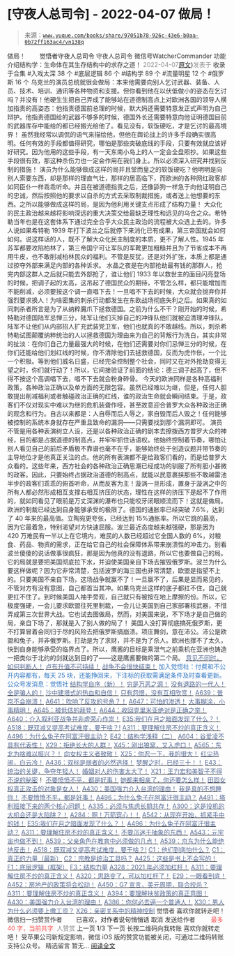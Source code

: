 # [守夜人总司令] - 2022-04-07 做局！

> 来源：[`www.yuque.com/books/share/97051b78-926c-43e6-b0aa-0b72ff163ac4/vn138q`](https://www.yuque.com/books/share/97051b78-926c-43e6-b0aa-0b72ff163ac4/vn138q)

<ne-p id="520f42f3293818f927861ebbd5b15da4_p_0" data-lake-id="520f42f3293818f927861ebbd5b15da4_p_0"><ne-text id="u496d0e71" style="color: rgb(51, 51, 51);">做局！</ne-text></ne-p> <ne-p id="cfc3a5cfd1673d0fcb1e1c35584197df" data-lake-id="cfc3a5cfd1673d0fcb1e1c35584197df"><ne-text id="ud9608715" ne-fontsize="12" style="color: rgb(255, 255, 255);">原创</ne-text><ne-text id="ufd6c03d0" ne-fontsize="14">觉悟者</ne-text><ne-text id="ub5daacea" ne-fontsize="14">守夜人总司令</ne-text></ne-p> <ne-p id="7c6491d0964ef17473b8d1738654dcac" data-lake-id="7c6491d0964ef17473b8d1738654dcac"><ne-text id="u93bc77ad" ne-fontsize="14" ne-bold="true" style="color: rgb(51, 51, 51);">守夜人总司令</ne-text></ne-p> <ne-p id="8c999b8f241229259f13764d8414c790" data-lake-id="8c999b8f241229259f13764d8414c790"><ne-text id="u07466d56" ne-fontsize="14" style="color: rgb(51, 51, 51);">微信号</ne-text><ne-text id="ub091ee8f" ne-fontsize="14" style="color: rgb(51, 51, 51);">WatcherCommander</ne-text></ne-p> <ne-p id="438d0de6849f917c46766758add68c0e" data-lake-id="438d0de6849f917c46766758add68c0e"><ne-text id="u1153fe65" ne-fontsize="14" style="color: rgb(51, 51, 51);">功能介绍</ne-text><ne-text id="u399f1ed4" ne-fontsize="14" style="color: rgb(51, 51, 51);">结构学：生命体在其生存结构中的求存之道！</ne-text></ne-p> <ne-p id="85a8d5c0831ac57d3385f1d7043fcd30" data-lake-id="85a8d5c0831ac57d3385f1d7043fcd30"><ne-text id="u884c9c74" style="color: rgb(140, 140, 140);">2022-04-07</ne-text>[<ne-text id="ufb604a5b" ne-fontsize="14">原文</ne-text>](https://mp.weixin.qq.com/s?__biz=MzAxNDk1NjI2Mw==&mid=2247488230&idx=1&sn=86e717386c0aa06a0a4bbf4f9ec117aa&chksm=9b8a316eacfdb878aae8ed4ea6817620cc3ac62d7815fdfd85606464c3f2d79fcf2ce72dec77#rd))<ne-text id="u2e0ba5f2" ne-fontsize="14" style="color: rgb(140, 140, 140);">发表于</ne-text></ne-p> <ne-p id="6c8698a9d34de3ccb043315dd1f5a7e5" data-lake-id="6c8698a9d34de3ccb043315dd1f5a7e5"><ne-text id="u2a89389e" style="color: rgb(51, 51, 51);">收录于合集</ne-text></ne-p> <ne-p id="8493bb1474b66bb69c0744e02d9a5109" data-lake-id="8493bb1474b66bb69c0744e02d9a5109"><ne-text id="u12848461" style="color: rgb(51, 51, 51);">#入戏太深 38 个</ne-text></ne-p> <ne-p id="86336a28ad603c5c21f69db55a54b716" data-lake-id="86336a28ad603c5c21f69db55a54b716"><ne-text id="u3572e07e" style="color: rgb(51, 51, 51);">#底层逻辑 86 个</ne-text></ne-p> <ne-p id="a25d561a33eef93d8cc991ebb026715f" data-lake-id="a25d561a33eef93d8cc991ebb026715f"><ne-text id="uc4746beb" style="color: rgb(51, 51, 51);">#结构学 89 个</ne-text></ne-p> <ne-p id="9776f339dcd4d1fe7f3be75ff4aece92" data-lake-id="9776f339dcd4d1fe7f3be75ff4aece92"><ne-text id="ucd3c4a80" style="color: rgb(51, 51, 51);">#流量明星 12 个</ne-text></ne-p> <ne-p id="a25e203714d33c7313a537a78d8b87fc" data-lake-id="a25e203714d33c7313a537a78d8b87fc"><ne-text id="uc2c27cb5" style="color: rgb(51, 51, 51);">#俄罗斯 16 个</ne-text></ne-p> <ne-p id="4107dc175488411a1bc527206049a835" data-lake-id="4107dc175488411a1bc527206049a835"><ne-text id="u696f0192" style="color: rgb(47, 48, 52);">乌克兰的演员总统就很会做局：本来他需要向别人乞讨武器、装备、人员、技术、培训、通讯等各种物资和支援。但你看到他在以伏低做小的姿态在乞讨吗？并没有！他硬生生把自己弄成了能够站在道德制高点上对欧洲各国的领导人横加指责的高姿态：他指责德国前总理的时候，默大妈还需要特意发正式声明为自己辩护。他指责德国给的武器不够多的时候，德国外长还需要特意向他证明德国目前的武器库存中能给的都已经搬光给他了。看见没有，软饭硬吃，才是乞讨的最高境界！</ne-text></ne-p> <ne-p id="98a21af63423b06da1b9b2e086e53d98" data-lake-id="98a21af63423b06da1b9b2e086e53d98"><ne-text id="ubabe6cbd" style="color: rgb(47, 48, 52);">虽然我经常以调侃的语气来描绘他，但他在舆论战上的许多手段确实很高明。任何有效的手段都值得研究，哪怕是那些突破底线的手段，只要有效就应该好好研究。因为他用的这些手段，有一天东南小岛上的人一定会全盘照抄。如果这些手段很有效，那这种杀伤力也一定会作用在我们身上。所以必须深入研究并找到反制的措施！</ne-text></ne-p> <ne-p id="372f829896fe987be22ed3f02e8fb593" data-lake-id="372f829896fe987be22ed3f02e8fb593"><ne-text id="u527107d2" style="color: rgb(51, 51, 51);">演员为什么能够做成这样的局并且堂而皇之的软饭硬吃？他明明是向别人索要东西，却是那样的理直气壮，那样的居高临下，而欧洲的各种网红政客却如同臣仆一样乖乖听命。并且在被道德指责之后，还像舔狗一样急于向他证明自己的忠诚，然后按照他的要求以自杀的方式去采取制裁措施，或者送上他想要的东西。之所以能够做成这样的局，是因为他利用关键支点形成了结构力量！</ne-text></ne-p> <ne-p id="f60a7657ede7f1db944b5d9bac4f957b" data-lake-id="f60a7657ede7f1db944b5d9bac4f957b"><ne-text id="ua0b50f14" style="color: rgb(47, 48, 52);">大众化的民主政治越来越将影响深远的重大决策交给最缺乏理性和远见的乌合之众。希特勒当年也是在这套体系下通过完全合乎大众民主政治的流程被大众选上去的。许多人说如果希特勒 1939 年打下波兰之后就停下来消化已有成果，第三帝国就会如何如何。说这样话的人，既不了解大众化民主制度的本质，更不了解人性。1945 年苏军都要攻陷柏林了，第三帝国宁可让军队的军靴更加粗糙并且为了节省成本不再用牛皮，也不敢削减柏林民众的福利。不管是反犹，还是对外扩张，本质上都是通过掠夺外部来满足内部的各种诉求。</ne-text></ne-p> <ne-p id="da4cd408b174952d6d31c103771b6a44" data-lake-id="da4cd408b174952d6d31c103771b6a44"><ne-text id="ud32aeafb" style="color: rgb(47, 48, 52);">水晶之夜是在内部抢劫最有钱的那群人，抢完内部这群人之后就只能去外部抢了，谁让他们 1933 年以救世主的面目闪亮登场的时候，把调子起的太高，这吊起了德国民众的期待，不管怎么样，都只能增加而不能削减，必须要按这个调一直唱下去！一旦唱不下去的时候，大众就会抛弃你并强烈要求换人！为啥密集的刺杀行动都发生在东欧战场彻底失利之后。如果真的如同刺杀者所言是为了从纳粹魔爪下拯救德国。之前为什么不干？刚开始的时候，希特勒对德国陆军忌惮三分，陆军让他们灭掉自己的冲锋队他们就被迫清理冲锋队。陆军不让他们从内部招人扩充武装党卫军，他们也就真的不敢越线。所以，刺杀希特勒试图颠覆纳粹统治的人以拯救德国为理由来为自己的背叛行为洗白，其实非常的扯淡：在你们自己力量最强大的时候，在他们还需要对你们忌惮三分的时候，在你们还能给他们划红线的时候，你不清除他们去拯救德国，反而为虎作伥，一个比一个积极。等到他们威名日盛，已经完全控制整个社会，同时又在对外抢劫变得无望之时，你们就行动了！所以，它间接验证了前面的结论：德三调子起高了，但不得不按这个高调唱下去，唱不下去就会粉身碎骨。</ne-text></ne-p> <ne-p id="295a5f4455aef3d6ce21881e6898c352" data-lake-id="295a5f4455aef3d6ce21881e6898c352"><ne-text id="u8461058b" style="color: rgb(47, 48, 52);">今天的欧洲同样是各种高福利政策，各种政治正确以及单方面的无限包容。虽然已经难以为继，但是，任何人胆敢提出削减福利或者触碰政治正确的红线，谁的政治生命就会瞬间结束。于是，政客们不仅对现实中难以为继的危机装聋作哑，甚至故意迎合普罗大众各种政治正确的观念和行为。自古以来都是：人自辱而后人辱之，家自毁而后人毁之！任何能够被控制的系统本身就存在严重且致命的漏洞——只需要找到那个漏洞即可。</ne-text></ne-p> <ne-p id="3dce5a470144fc3842272a000601f22e" data-lake-id="3dce5a470144fc3842272a000601f22e"><ne-text id="ub2705675" style="color: rgb(47, 48, 52);">演员不管是用各种表演树立人设，还是以各种政治正确的剧本去撩拨西方普罗大众的神经，目的都是占据道德的制高点，并牢牢抓住话语权。他始终控制着节奏，哪怕让别人看见自己的前后矛盾极不靠谱也毫不在乎，能够始终处于创造议题并带节奏的主导地位才是他真正关注的点。他的所有表演都不是给政客们看的，而是给普罗大众看的。这些年来，西方社会的各种政治正确思潮已经成功的驯服了所有胆小甚微的政客。因此，只要始终占据政治道德的制高点，就能以民意裹挟那些不敢越雷池半步的政客们乖乖的俯首听命，从而反客为主！漩涡一旦形成，置身于漩涡之中的所有人都必然形成相互支撑右相互挤压的状态，理性在这样的挤压下是起不了作用的，就如同看见了眼前是万丈深渊的瀑布也只能咬牙闭眼顺流而下！这就是做局。</ne-text></ne-p> <ne-p id="98fe9552d0fa38ceb8913b24b5685062" data-lake-id="98fe9552d0fa38ceb8913b24b5685062"><ne-text id="u731bd416" style="color: rgb(47, 48, 52);">欧洲的制裁已经达到自身能够承受的极限了。德国的通胀率已经突破 7.6%，达到了 40 年来的最高值。立陶宛更夸张，已经达到 15%通胀率。所以它跳的最高，因为它最着急，特别渴望对方快速屈服。波兰最近态度越来越强硬，那是因为 420 万难民有一半以上在它境内，难民的人数已经超过它全国人数的 6%，对粮食、药品、物资的需求，正在给它自己的社会保障体系带来崩溃性的冲击力。别看波兰傻傻的说话做事很疯狂，那是因为他真的没有退路，所以它也要做自己的局。它的局就是要把美国彻底拉下水，并迫使美国亲自下场去摧毁俄罗斯。波兰为什么要这样做呢？因为它非常清楚，包括波罗的海三国也非常清楚，欧盟是指望不上的。只要美国不亲自下场，这场战争就赢不了！一旦赢不了，后果是显而易见的，不管对方有没有意图，自己都首当其冲。如果乌克兰这样的底子都扛不住，自己就更扛不住了。到时候美国人袖手旁观，自己就只有被按在地上摩擦的份。所以，它极度强硬，一会儿要求欧盟往死里制裁，一会儿让美国到自己家部署核武器，不惜弄成第三次世界大战。它也试去图做局，然而，</ne-text><ne-text id="ue2841463" ne-bold="true" style="color: rgb(47, 48, 52);">对美国来说，不下场才是自己做的局，亲自下场了，那就是入了别人做的局了！</ne-text></ne-p> <ne-p id="beba66345f2ff988d60fe3c118f54fca" data-lake-id="beba66345f2ff988d60fe3c118f54fca"><ne-text id="uede7547a" style="color: rgb(47, 48, 52);">美国人没打算彻底搞死俄罗斯，更不打算冒着会同归于尽的风险去把俄罗斯搞崩溃。项庄舞剑，意在沛公。沛公是欧盟和兔子，并非俄罗斯。打劫是为了求财，并不是为了杀人。欧洲也撑不了太久，快到自身能够承受的临界点了。所以，鹰酱的目标是乘泄气之前乘机在亚洲也铸造一把类似于北约的剑就达到目的了——这是鹰酱要做的第二个局。</ne-text></ne-p> <ne-p id="c3a3a00c26c17055ee7a9a3d2622b37d" data-lake-id="c3a3a00c26c17055ee7a9a3d2622b37d">[<ne-text id="ud39eb68d" style="color: rgb(87, 107, 149);">意见不同时，如何判断人！</ne-text>](http://mp.weixin.qq.com/s?__biz=MzAxNDk1NjI2Mw==&mid=2247488223&idx=1&sn=4860be32308a7b853142c8d799d2b678&chksm=9b8a3157acfdb841242ae974e7ea0dc1582191bb60e7ad12f98c37506e7ddcd62410d67707fc&scene=21#wechat_redirect)</ne-p> <ne-p id="6a1f3ccf552c6dae115bad5aa03b18d5" data-lake-id="6a1f3ccf552c6dae115bad5aa03b18d5">[<ne-text id="u28759543" style="color: rgb(87, 107, 149);">卢布升值不可持续！</ne-text>](https://mp.weixin.qq.com/s?__biz=MzAxNDk1NjI2Mw==&mid=2247488186&idx=1&sn=bbaac79bae71799e8140c217bbb9a108&scene=21#wechat_redirect)</ne-p> <ne-p id="b6826edf556d2e70090d9fb1a4fcb50b" data-lake-id="b6826edf556d2e70090d9fb1a4fcb50b">[<ne-text id="u47818e2e" style="color: rgb(87, 107, 149);">战争不会很快结束！</ne-text>](https://mp.weixin.qq.com/s?__biz=MzAxNDk1NjI2Mw==&mid=2247488182&idx=1&sn=3d07cd83b71988dd378865d6e40adbec&scene=21#wechat_redirect)</ne-p> <ne-p id="37e8448112f2b5e91cb5566f7ba7ab3e" data-lake-id="37e8448112f2b5e91cb5566f7ba7ab3e"><ne-text id="u708ec4ac" ne-fontsize="13" style="color: rgb(47, 118, 195);">加入觉悟社：付费和不公开内容都有，每天 25 块，还能挣回来，下注标的获取需满足条件及时查看更新。公众号发消息：觉悟社</ne-text></ne-p> <ne-p id="6a9bcebc76a188eb0f31eef3ca1d1dee" data-lake-id="6a9bcebc76a188eb0f31eef3ca1d1dee">[<ne-text id="ue9364c35" ne-bold="true" style="color: rgb(87, 107, 149);">结构学自序（新）！</ne-text>](http://mp.weixin.qq.com/s?__biz=MzIzMDYwOTM0Mg==&mid=2247485283&idx=1&sn=aa2b8554b8e5040f8f959636feaa06a3&chksm=e8b19fb2dfc616a430aa381b8da0815311244e694a69809cd92d0602ac34cfe5f1f419b3745e&scene=21#wechat_redirect)</ne-p> <ne-p id="531b69f6e0f9b8fba0566621f24bc171" data-lake-id="531b69f6e0f9b8fba0566621f24bc171">[<ne-text id="u38073fab" style="color: rgb(87, 107, 149);">穷是万恶之源！</ne-text>](http://mp.weixin.qq.com/s?__biz=MzAxNDk1NjI2Mw==&mid=2247483823&idx=1&sn=e54ebe9891b302dc0bf1815c76ccf8b7&chksm=9b8a2227acfdab31a05e273addd9159d4b8263d58d3c58bf214841c8189157519719c3427306&scene=21#wechat_redirect)</ne-p> <ne-p id="aa0cee7dba133ef72b98ace35b1c15ae" data-lake-id="aa0cee7dba133ef72b98ace35b1c15ae">[<ne-text id="ua6623e12" style="color: rgb(87, 107, 149);">没有退路的一代人！</ne-text>](http://mp.weixin.qq.com/s?__biz=MzAxNDk1NjI2Mw==&mid=2247486533&idx=1&sn=a0d5cce0656aad467148e0642eb85a00&chksm=9b8a2fcdacfda6db79857186e953a089baf1fb678b2b071cf101c5a26e7fb9768474c94243ca&scene=21#wechat_redirect)</ne-p> <ne-p id="4e51a52e2fa14f2fb1ecf07eff00f618" data-lake-id="4e51a52e2fa14f2fb1ecf07eff00f618">[<ne-text id="uadd4c26e" style="color: rgb(87, 107, 149);">全是骗人的！</ne-text>](http://mp.weixin.qq.com/s?__biz=MzAxNDk1NjI2Mw==&mid=2247488130&idx=1&sn=5fe267832478f7d2cb6b09a120555e5b&chksm=9b8a310aacfdb81c8fc93b00e05cfdaa2da89f21513f198ae2233f007a4f9e7747c86595239c&scene=21#wechat_redirect)</ne-p> <ne-p id="ee469191cd960d3e7f45b8f5b9481151" data-lake-id="ee469191cd960d3e7f45b8f5b9481151">[<ne-text id="u2687be1b" style="color: rgb(87, 107, 149);">沙中建塔式的热血和自信！</ne-text>](http://mp.weixin.qq.com/s?__biz=MzAxNDk1NjI2Mw==&mid=2247488218&idx=1&sn=fc3ca3d4269591632ebd6ed0630e17f0&chksm=9b8a3152acfdb844910f323acb7f31f56ece88f5be05713ae2de7d2f0cfab7c987c9d8e49221&scene=21#wechat_redirect)</ne-p> <ne-p id="9fd2bd48122b7511eda091582b08947b" data-lake-id="9fd2bd48122b7511eda091582b08947b">[<ne-text id="uec59e387" style="color: rgb(87, 107, 149);">只有怨恨，没有互相欣赏！</ne-text>](http://mp.weixin.qq.com/s?__biz=MzAxNDk1NjI2Mw==&mid=2247488211&idx=1&sn=73ad89d15a2aaee80830cc5c69de6c58&chksm=9b8a315bacfdb84d0bfeb48b3a272efbc5bd4a109ba8c183dbbc75aa85e0a62dec457694d9eb&scene=21#wechat_redirect)</ne-p> <ne-p id="ec9288084da7bd2ced33c876a188f8f1" data-lake-id="ec9288084da7bd2ced33c876a188f8f1">[<ne-text id="ud8a718e2" ne-bold="true" style="color: rgb(87, 107, 149);">A639：普京不会崩溃！</ne-text>](http://mp.weixin.qq.com/s?__biz=MzAxNDk1NjI2Mw==&mid=2247488084&idx=1&sn=7c8d1370795dc6496c224b27c0137762&chksm=9b8a31dcacfdb8ca47772d583074c0ce9e16f2a9a2d3a27359cb26cb851d21da814506f6a3df&scene=21#wechat_redirect)</ne-p> <ne-p id="faf64a3d03fbe64174a8946d5314af00" data-lake-id="faf64a3d03fbe64174a8946d5314af00">[<ne-text id="uebfd59b1" ne-bold="true" style="color: rgb(87, 107, 149);">A641：吹响了反攻的号角？！</ne-text>](http://mp.weixin.qq.com/s?__biz=MzAxNDk1NjI2Mw==&mid=2247488089&idx=1&sn=c532b7b5b38bb03828c600669804f8cc&chksm=9b8a31d1acfdb8c77d656a7aaf9d77c03603864118e10553cfdfde1061229392a21ea728b8b0&scene=21#wechat_redirect)</ne-p> <ne-p id="a92168d42f1960c29ac9bd4519347976" data-lake-id="a92168d42f1960c29ac9bd4519347976">[<ne-text id="u80b2144c" style="color: rgb(87, 107, 149);">A647：可怕的渗透！</ne-text>](http://mp.weixin.qq.com/s?__biz=MzAxNDk1NjI2Mw==&mid=2247488112&idx=1&sn=d2cdb1bbea5f7a7248e4ba132c2ad922&chksm=9b8a31f8acfdb8ee225327ff157e56571bbf63b8958ad6c47d7da000b5da90fa01379222c8e1&scene=21#wechat_redirect)</ne-p> <ne-p id="60026b80063e888e5e471684319cf17a" data-lake-id="60026b80063e888e5e471684319cf17a">[<ne-text id="u5f9fbe27" style="color: rgb(87, 107, 149);">大事糊涂，小事精明！</ne-text>](http://mp.weixin.qq.com/s?__biz=MzAxNDk1NjI2Mw==&mid=2247488207&idx=1&sn=4ca33dbad9387896f274f2e8dd97a5bf&chksm=9b8a3147acfdb851a9ed20bbab0888d5870556033de8eb293a08ad7601ce1c726654ffcd79ee&scene=21#wechat_redirect)</ne-p> <ne-p id="d9d682e9f9a1c2c374ac03905073d68b" data-lake-id="d9d682e9f9a1c2c374ac03905073d68b">[<ne-text id="uf2ee3540" style="color: rgb(87, 107, 149);">A645：被低估的拜登！</ne-text>](http://mp.weixin.qq.com/s?__biz=MzAxNDk1NjI2Mw==&mid=2247488107&idx=1&sn=b66c562121252ce27a8b90ec8145ec9f&chksm=9b8a31e3acfdb8f5dbf6392187e49b36d1409fad574f63546bebcb46381b5062c512a5a73edc&scene=21#wechat_redirect)</ne-p> <ne-p id="74efc05dd9b898a12d0a7655d1e7ccbb" data-lake-id="74efc05dd9b898a12d0a7655d1e7ccbb">[<ne-text id="u4497af0c" ne-bold="true" style="color: rgb(87, 107, 149);">A644：收回克里米亚绝对是正确之举！</ne-text>](http://mp.weixin.qq.com/s?__biz=MzIzMDYwOTM0Mg==&mid=2247487112&idx=1&sn=c116d6a79085ad9fe413f42170eca23a&chksm=e8b19659dfc61f4fdb34ac71a7efb0994e7e3c07f7e8b75f34c646b05293f27d2e21423efc1a&scene=21#wechat_redirect)</ne-p> <ne-p id="f064f5c118e70b20c0045d04d2369f2f" data-lake-id="f064f5c118e70b20c0045d04d2369f2f">[<ne-text id="ua39cb373" ne-bold="true" style="color: rgb(87, 107, 149);">A640：介入叙利亚战争并非虚荣心作祟！</ne-text>](http://mp.weixin.qq.com/s?__biz=MzAxNDk1NjI2Mw==&mid=2247488081&idx=1&sn=adfaf12849fa59e47f412105d2170c75&chksm=9b8a31d9acfdb8cfb8b78731ecb12a5d70c3b6997675397a2f95ba7bf63638aca4ee74acf789&scene=21#wechat_redirect)</ne-p> <ne-p id="5c6eeb2d5adc5323968990373ab404da" data-lake-id="5c6eeb2d5adc5323968990373ab404da">[<ne-text id="ud5b2f288" ne-bold="true" style="color: rgb(87, 107, 149);">E35:我们在月之暗面发现了什么？！</ne-text>](http://mp.weixin.qq.com/s?__biz=MzIzMDYwOTM0Mg==&mid=2247486632&idx=1&sn=170aeff87eb36dce354c8b2437f4b27f&chksm=e8b19479dfc61d6f08e6492954a528f20387fe2fa925747cf2b504d2bc69084f24495e972e41&scene=21#wechat_redirect)</ne-p> <ne-p id="2d29d6742cce8366574fd0dd6a673686" data-lake-id="2d29d6742cce8366574fd0dd6a673686">[<ne-text id="u3f27d90c" ne-bold="true" style="color: rgb(87, 107, 149);">A518：既双减又提高考试难度，要干啥？!</ne-text>](http://mp.weixin.qq.com/s?__biz=MzIzMDYwOTM0Mg==&mid=2247486528&idx=1&sn=837ef39e3c0b47ac84d5096690555ae7&chksm=e8b19491dfc61d87292daf575c1e7c95b3f0543f313b65c7ad4ab369603833704304ec7451d7&scene=21#wechat_redirect)</ne-p> <ne-p id="6ed0a3df36d394b8ac2a86ac3f2b2f77" data-lake-id="6ed0a3df36d394b8ac2a86ac3f2b2f77">[<ne-text id="uf70fe628" style="color: rgb(87, 107, 149);">A311：要理解住房不炒的真正含义！</ne-text>](http://mp.weixin.qq.com/s?__biz=MzIzMDYwOTM0Mg==&mid=2247484959&idx=1&sn=090583ec50bfd9febec1de463c2672f6&chksm=e8b19ecedfc617d8629080f6745c8de013cfe875de26eef6767b2d5c10782650223ed15f807b&scene=21#wechat_redirect)</ne-p> <ne-p id="3ca669aaf0bdfa2ca01a6d92709fbdc1" data-lake-id="3ca669aaf0bdfa2ca01a6d92709fbdc1">[<ne-text id="u81c90543" style="color: rgb(87, 107, 149);">A496：为什么兔子在阿富汗很主动？</ne-text>](http://mp.weixin.qq.com/s?__biz=MzIzMDYwOTM0Mg==&mid=2247486278&idx=1&sn=40d09857088bebd3c70bec1c7a500f06&chksm=e8b19397dfc61a810125242c8e395330f934390eb50bd54053ecd3f31ddc91de4e429c0f693a&scene=21#wechat_redirect)</ne-p> <ne-p id="258675e1d00cfbb5bbb8c204e23b3a38" data-lake-id="258675e1d00cfbb5bbb8c204e23b3a38">[<ne-text id="ucccd17a0" style="color: rgb(87, 107, 149);">E42：结构学浅释（二）</ne-text>](http://mp.weixin.qq.com/s?__biz=MzAxNDk1NjI2Mw==&mid=2247487869&idx=1&sn=b6f942cf2c9969953971beb5a43a8183&chksm=9b8a32f5acfdbbe33ddd8df1f2b8f73b05522b604676c4ab01f411657e37e8c7226602ce3ad9&scene=21#wechat_redirect)</ne-p> <ne-p id="06d0ca8d4a006c17e6b6a19d6077867e" data-lake-id="06d0ca8d4a006c17e6b6a19d6077867e">[<ne-text id="u9b44e8f6" style="color: rgb(87, 107, 149);">A604：谷爱凌不具有代表性！</ne-text>](http://mp.weixin.qq.com/s?__biz=MzAxNDk1NjI2Mw==&mid=2247487885&idx=1&sn=fa1590be4f0f8be38dd4d8eb877b638d&chksm=9b8a3205acfdbb13039310f86f6e6fce5520a7827afc4e63b4eb6ca7f89ace1950488fa2f17e&scene=21#wechat_redirect)</ne-p> <ne-p id="71bdc06a0ee0c3d7649b91797300ad70" data-lake-id="71bdc06a0ee0c3d7649b91797300ad70">[<ne-text id="u223b9e09" style="color: rgb(87, 107, 149);">X29：拒绝长大的人群！</ne-text>](http://mp.weixin.qq.com/s?__biz=MzAxNDk1NjI2Mw==&mid=2247487734&idx=1&sn=406322eea52d5ed24ebaf979fdf714c1&chksm=9b8a337eacfdba688c7e6a511a417ec4d9a03b13d1bdb5c91e6ef37e9a7b747460354e0b0e8e&scene=21#wechat_redirect)</ne-p> <ne-p id="23fd3d9da1e44e64900d4cdb1f9fac09" data-lake-id="23fd3d9da1e44e64900d4cdb1f9fac09">[<ne-text id="u4591ce7f" style="color: rgb(87, 107, 149);">X45：刚出狼窝，又入虎口！</ne-text>](http://mp.weixin.qq.com/s?__biz=MzIzMDYwOTM0Mg==&mid=2247486954&idx=1&sn=64057c0c18082933600be972c2031139&chksm=e8b1953bdfc61c2df1b3c17fe8416e975e6f3a2bece068540adc6de643aa8e670b0393ba5c1d&scene=21#wechat_redirect)</ne-p> <ne-p id="2edc7f90d069f379472093df392da823" data-lake-id="2edc7f90d069f379472093df392da823">[<ne-text id="u9aa4e19c" style="color: rgb(87, 107, 149);">A565：东北为啥难以振兴？！</ne-text>](http://mp.weixin.qq.com/s?__biz=MzAxNDk1NjI2Mw==&mid=2247487834&idx=1&sn=15ef2b4f3f81c4a67f5bc0256f5cb776&chksm=9b8a32d2acfdbbc4cd9c76535f994c4bb53ad6b3e74f367231b7e7465a88541ec7bb77237c42&scene=21#wechat_redirect)</ne-p> <ne-p id="1cb5e34935ffcd31cbc3b76f7d39ec43" data-lake-id="1cb5e34935ffcd31cbc3b76f7d39ec43">[<ne-text id="u88058f22" style="color: rgb(87, 107, 149);">向女权主义者致敬！</ne-text>](http://mp.weixin.qq.com/s?__biz=MzIzMDYwOTM0Mg==&mid=2247485914&idx=1&sn=cb260e0cec6b1e24661013278d412581&chksm=e8b1910bdfc6181d9f5f293493e2505dcec25647d0521d5ec62f92be5e32c04d0927583b6eb1&scene=21#wechat_redirect)</ne-p> <ne-p id="841a3a0cebe86429dcd6f63d427d1246" data-lake-id="841a3a0cebe86429dcd6f63d427d1246">[<ne-text id="u0c7f51de" ne-bold="true" style="color: rgb(87, 107, 149);">X25：你忍一下，我的很大！</ne-text>](http://mp.weixin.qq.com/s?__biz=MzAxNDk1NjI2Mw==&mid=2247487691&idx=1&sn=25bf18fb0375ec81c4b02f06b4829131&chksm=9b8a3343acfdba55113abce1ada59a203e08f7fee28d62767bfede2ce6e1bf3ace451af06adf&scene=21#wechat_redirect)</ne-p> <ne-p id="b02c23beb6c03a5d7c4edbde8611c931" data-lake-id="b02c23beb6c03a5d7c4edbde8611c931">[<ne-text id="ube7b6125" ne-bold="true" style="color: rgb(87, 107, 149);">红尘热闹，白云冷！</ne-text>](http://mp.weixin.qq.com/s?__biz=MzAxNDk1NjI2Mw==&mid=2247486913&idx=1&sn=6b387c24eb6d5e30ed150e13eded77a1&chksm=9b8a2e49acfda75fdfcfe0a7770792cdd85568a9ecb1bd9b67508b29df853aaba08bf27356d5&scene=21#wechat_redirect)</ne-p> <ne-p id="d0c530cf43b75d566f0bd3ed66620e06" data-lake-id="d0c530cf43b75d566f0bd3ed66620e06">[<ne-text id="u6544cf5a" ne-bold="true" style="color: rgb(87, 107, 149);">A436：双标是弱者的必然选择！</ne-text>](http://mp.weixin.qq.com/s?__biz=MzIzMDYwOTM0Mg==&mid=2247485909&idx=1&sn=c64a96a6f11c7ff756ce005441035200&chksm=e8b19104dfc61812546950789d22fe83ba04b34c72337fb6dc6041ec4dfa6c2c9ec3005f80c5&scene=21#wechat_redirect)</ne-p> <ne-p id="feb0df834f6b54f77ffed72b09060b4a" data-lake-id="feb0df834f6b54f77ffed72b09060b4a">[<ne-text id="u67fa4673" ne-bold="true" style="color: rgb(87, 107, 149);">梦醒之时，已经三十！</ne-text>](http://mp.weixin.qq.com/s?__biz=MzIzMDYwOTM0Mg==&mid=2247484378&idx=1&sn=e3a058584a13d7a5267315113964280d&chksm=e8b19b0bdfc6121df4af4b77d2d826fd0f4132ccfdee48132ce8cf86eb1ba45b898be83d1dc7&scene=21#wechat_redirect)[<ne-text id="ue2838081" style="color: rgb(87, 107, 149);">！</ne-text>](http://mp.weixin.qq.com/s?__biz=MzAxNDk1NjI2Mw==&mid=2247486952&idx=1&sn=698aec6916d2eca5e758c25c4c634346&chksm=9b8a2e60acfda776b80a4f2f0d5c2fe4921fc821cdf029fa9d2fdc52fd708fc5a0b980d5d3d0&scene=21#wechat_redirect)</ne-p> <ne-p id="264712b4855e1a7f1c2ed68f06dde528" data-lake-id="264712b4855e1a7f1c2ed68f06dde528">[<ne-text id="u3c5f7212" style="color: rgb(87, 107, 149);">E43：统治的关键，争夺年轻人！</ne-text>](http://mp.weixin.qq.com/s?__biz=MzAxNDk1NjI2Mw==&mid=2247487815&idx=1&sn=84f963d6fb37f4f4ae70bb92b60488ae&chksm=9b8a32cfacfdbbd9aeb7089e2d38899684a97159afe1b1f220e3ca472cc321442bf52e5606dd&scene=21#wechat_redirect)</ne-p> <ne-p id="a32c5e82f61d6e98f1cb6817a02175a3" data-lake-id="a32c5e82f61d6e98f1cb6817a02175a3">[<ne-text id="u88b5569f" style="color: rgb(87, 107, 149);">婚姻对人的伤害太大了！</ne-text>](http://mp.weixin.qq.com/s?__biz=MzAxNDk1NjI2Mw==&mid=2247487796&idx=1&sn=d28ec342a60e8f8e74c96b548770eb7d&chksm=9b8a32bcacfdbbaaa3c33780116e1353dadb8f5bcdc93ce019a77554980c845e8319c4f432b4&scene=21#wechat_redirect)</ne-p> <ne-p id="e2c5e6602531bdfd079d9506c523ead0" data-lake-id="e2c5e6602531bdfd079d9506c523ead0">[<ne-text id="u509e4f35" style="color: rgb(87, 107, 149);">X21：王力宏和美智子不得不说的秘密</ne-text>](http://mp.weixin.qq.com/s?__biz=MzAxNDk1NjI2Mw==&mid=2247487666&idx=1&sn=433b7a0997c277c09f3605796de5551e&chksm=9b8a333aacfdba2c584b5a5d0dacbd731be4e8789e0f949f8b2ea15507f108b465eb9e3ceafb&scene=21#wechat_redirect)<ne-text id="u85ca1dfb" style="color: rgb(51, 51, 51);">！</ne-text></ne-p> <ne-p id="52653f9532e0f67892fa3adf57ab49da" data-lake-id="52653f9532e0f67892fa3adf57ab49da">[<ne-text id="u2d3a9ccd" ne-bold="true" style="color: rgb(87, 107, 149);">不要愤愤不平，都是好事！</ne-text>](http://mp.weixin.qq.com/s?__biz=MzAxNDk1NjI2Mw==&mid=2247487130&idx=1&sn=b21138d85455f5692aaf039038c78342&chksm=9b8a2d12acfda404a2b67fe4d446ee0f2805ad64a8b8004902934600fd731191e140df6ac19a&scene=21#wechat_redirect)</ne-p> <ne-p id="aa609ad09e7636b8adffcc772aeb6cea" data-lake-id="aa609ad09e7636b8adffcc772aeb6cea">[<ne-text id="u69ceedd3" ne-bold="true" style="color: rgb(87, 107, 149);">她都来相亲了，你还要怎么样！</ne-text>](http://mp.weixin.qq.com/s?__biz=MzAxNDk1NjI2Mw==&mid=2247486952&idx=1&sn=698aec6916d2eca5e758c25c4c634346&chksm=9b8a2e60acfda776b80a4f2f0d5c2fe4921fc821cdf029fa9d2fdc52fd708fc5a0b980d5d3d0&scene=21#wechat_redirect)</ne-p> <ne-p id="481af5aa4f48f3fdc032ee7eced30d72" data-lake-id="481af5aa4f48f3fdc032ee7eced30d72">[<ne-text id="u8abe1e2d" ne-bold="true" style="color: rgb(87, 107, 149);">田园女权真正攻击的对象是女人！</ne-text>](http://mp.weixin.qq.com/s?__biz=MzIzMDYwOTM0Mg==&mid=2247486412&idx=1&sn=5dd3e8b2a759838d739e6d61ebab2eab&chksm=e8b1931ddfc61a0bf6f81cd2a9a9232ea8ce86528a8eea66c6635180e8678b819ebb38b4cb86&scene=21#wechat_redirect)</ne-p> <ne-p id="1ee3e3496def24d56955f33c2c292e78" data-lake-id="1ee3e3496def24d56955f33c2c292e78">[<ne-text id="u2b070a3c" ne-bold="true" style="color: rgb(87, 107, 149);">A430：美国强力介入台湾的理由！</ne-text>](http://mp.weixin.qq.com/s?__biz=MzIzMDYwOTM0Mg==&mid=2247486587&idx=1&sn=e14d4403bb13c441596f09add1b5f27c&chksm=e8b194aadfc61dbcab0c1d70249910161f8c77b0163ac8278dfe5c2f817d2bb2a3ac3e7ddf89&scene=21#wechat_redirect)</ne-p> <ne-p id="cc2c233210293dd3bbbc61a1efd68415" data-lake-id="cc2c233210293dd3bbbc61a1efd68415">[<ne-text id="u0eaedc58" style="color: rgb(87, 107, 149);">我是真的不想睡你！</ne-text>](http://mp.weixin.qq.com/s?__biz=MzAxNDk1NjI2Mw==&mid=2247487023&idx=1&sn=66d63e9f199deee86afff0f76a959c91&chksm=9b8a2da7acfda4b17ebf27c87c446049d0b8c557303b850a69ac971d8cdfcc91e41c0e6d3fcb&scene=21#wechat_redirect)</ne-p> <ne-p id="a73b7a29534cf0cac01ee51b5c5e8195" data-lake-id="a73b7a29534cf0cac01ee51b5c5e8195">[<ne-text id="ub5dc3133" style="color: rgb(87, 107, 149);">不要愤愤不平，都是好事！</ne-text>](http://mp.weixin.qq.com/s?__biz=MzAxNDk1NjI2Mw==&mid=2247487130&idx=1&sn=b21138d85455f5692aaf039038c78342&chksm=9b8a2d12acfda404a2b67fe4d446ee0f2805ad64a8b8004902934600fd731191e140df6ac19a&scene=21#wechat_redirect)</ne-p> <ne-p id="af17dab54ec2dc2b9607d69a4f539bf1" data-lake-id="af17dab54ec2dc2b9607d69a4f539bf1">[<ne-text id="u9613c896" ne-bold="true" style="color: rgb(87, 107, 149);">A496：为什么兔子在阿富汗很主动？</ne-text>](http://mp.weixin.qq.com/s?__biz=MzIzMDYwOTM0Mg==&mid=2247486278&idx=1&sn=40d09857088bebd3c70bec1c7a500f06&chksm=e8b19397dfc61a810125242c8e395330f934390eb50bd54053ecd3f31ddc91de4e429c0f693a&scene=21#wechat_redirect)</ne-p> <ne-p id="6b53a0e0c396d6c829812374b6d84781" data-lake-id="6b53a0e0c396d6c829812374b6d84781">[<ne-text id="ua5d8cb72" ne-bold="true" style="color: rgb(87, 107, 149);">A491：塔利班接下来的两个核心问题！</ne-text>](http://mp.weixin.qq.com/s?__biz=MzAxNDk1NjI2Mw==&mid=2247487097&idx=1&sn=fd7abf4ba489928b7b810d20cbec7dc9&chksm=9b8a2df1acfda4e7ce05f7c03df131e9d266d960945c436b89b871744b21cc352bf3cb668486&scene=21#wechat_redirect)</ne-p> <ne-p id="4546348688db5848986977c86e57430f" data-lake-id="4546348688db5848986977c86e57430f">[<ne-text id="u44aa32f2" ne-bold="true" style="color: rgb(87, 107, 149);">A335：必须与焦虑长期共存！</ne-text>](http://mp.weixin.qq.com/s?__biz=MzIzMDYwOTM0Mg==&mid=2247485165&idx=1&sn=f3f0957c63fa549b288f00c8b117162e&chksm=e8b19e3cdfc6172a188000afd2b522144a04ba774169824cad2067d93b5365537ff0644f6b9f&scene=21#wechat_redirect)</ne-p> <ne-p id="41000f047d60dc716b32a0edb70a7c2f" data-lake-id="41000f047d60dc716b32a0edb70a7c2f">[<ne-text id="u12cdea80" ne-bold="true" style="color: rgb(87, 107, 149);">A300：这是投机的大机会还是大陷阱？！</ne-text>](http://mp.weixin.qq.com/s?__biz=MzIzMDYwOTM0Mg==&mid=2247484882&idx=1&sn=b103029f41e3aede94e1a45d035cd9ac&chksm=e8b19d03dfc614153863f37ca3f9204b451e2c02ad5ca8680c120e2458e628e5329c76b2d42c&scene=21#wechat_redirect)</ne-p> <ne-p id="3415809cd2ab6a7a303fd3e2427c1ade" data-lake-id="3415809cd2ab6a7a303fd3e2427c1ade">[<ne-text id="u7613454b" ne-bold="true" style="color: rgb(87, 107, 149);">A284：啊！万箭穿心！！</ne-text>](http://mp.weixin.qq.com/s?__biz=MzIzMDYwOTM0Mg==&mid=2247484966&idx=1&sn=a814f2c1b14425d45f9921f7c08bcec5&chksm=e8b19ef7dfc617e131146f6675328e5088faaae0daa64da92af48b28c8cf19aedceb7a43e40b&scene=21#wechat_redirect)</ne-p> <ne-p id="036a8237d021423f39a0074e2c740da4" data-lake-id="036a8237d021423f39a0074e2c740da4">[<ne-text id="u961a12a5" ne-bold="true" style="color: rgb(87, 107, 149);">A542：从现在开始，抓紧手中的钱！</ne-text>](http://mp.weixin.qq.com/s?__biz=MzIzMDYwOTM0Mg==&mid=2247486640&idx=1&sn=a96afa7d2b698e33240735ea8d7671f7&chksm=e8b19461dfc61d77a4afce11ecc7558b8d7ff5d495a78bcb609e3eed5c70bcbed5f3d6a66023&scene=21#wechat_redirect)</ne-p> <ne-p id="2b505718927c793c25d7ca3a64544408" data-lake-id="2b505718927c793c25d7ca3a64544408">[<ne-text id="u15a59e64" ne-bold="true" style="color: rgb(87, 107, 149);">E35:我们在月之暗面发现了什么？！</ne-text>](http://mp.weixin.qq.com/s?__biz=MzIzMDYwOTM0Mg==&mid=2247486632&idx=1&sn=170aeff87eb36dce354c8b2437f4b27f&chksm=e8b19479dfc61d6f08e6492954a528f20387fe2fa925747cf2b504d2bc69084f24495e972e41&scene=21#wechat_redirect)</ne-p> <ne-p id="3cf46a4d2795975de894555523d1480b" data-lake-id="3cf46a4d2795975de894555523d1480b">[<ne-text id="u33cd84f1" ne-bold="true" style="color: rgb(87, 107, 149);">A496：为什么兔子在阿富汗很主动？</ne-text>](http://mp.weixin.qq.com/s?__biz=MzIzMDYwOTM0Mg==&mid=2247486278&idx=1&sn=40d09857088bebd3c70bec1c7a500f06&chksm=e8b19397dfc61a810125242c8e395330f934390eb50bd54053ecd3f31ddc91de4e429c0f693a&scene=21#wechat_redirect)</ne-p> <ne-p id="51118114e972743de39295cfe4b0784a" data-lake-id="51118114e972743de39295cfe4b0784a">[<ne-text id="u4e8f0753" ne-bold="true" style="color: rgb(87, 107, 149);">A311：要理解住房不炒的真正含义！</ne-text>](http://mp.weixin.qq.com/s?__biz=MzIzMDYwOTM0Mg==&mid=2247484959&idx=1&sn=090583ec50bfd9febec1de463c2672f6&chksm=e8b19ecedfc617d8629080f6745c8de013cfe875de26eef6767b2d5c10782650223ed15f807b&scene=21#wechat_redirect)</ne-p> <ne-p id="fa7968e5c7d7113d176f78de0e02e715" data-lake-id="fa7968e5c7d7113d176f78de0e02e715">[<ne-text id="u28f432f6" style="color: rgb(87, 107, 149);">不要沉迷于抽象的东西！</ne-text>](http://mp.weixin.qq.com/s?__biz=MzAxNDk1NjI2Mw==&mid=2247487527&idx=1&sn=e24c2dd98e5f9883c8dce2a1e7bb80df&chksm=9b8a33afacfdbab921e90b3eafc3618176a35da53c53bb51f2ef2f9a98e87d05949a4b0ad69b&scene=21#wechat_redirect)</ne-p> <ne-p id="b45d27e0836a0a2b14c37d5601b9befd" data-lake-id="b45d27e0836a0a2b14c37d5601b9befd">[<ne-text id="u17c244c2" ne-bold="true" style="color: rgb(87, 107, 149);">A543：元宇宙也做不到！</ne-text>](http://mp.weixin.qq.com/s?__biz=MzAxNDk1NjI2Mw==&mid=2247487476&idx=1&sn=2e2f159d365f00117f8fd47d3ca062f9&chksm=9b8a2c7cacfda56a80b9243d42bc5faabe4622c27fb4f3edad16ca5de7242a9c1345056ee461&scene=21#wechat_redirect)</ne-p> <ne-p id="a7d4c94d4133b924798fc5799f42e5c1" data-lake-id="a7d4c94d4133b924798fc5799f42e5c1">[<ne-text id="u299b2a29" ne-bold="true" style="color: rgb(87, 107, 149);">A539：父亲角色在教育中必须做的几点！</ne-text>](http://mp.weixin.qq.com/s?__biz=MzAxNDk1NjI2Mw==&mid=2247487582&idx=1&sn=f4bac1092e8f45f6a86e662d8a68d556&chksm=9b8a33d6acfdbac0b4e01232406db5e9a315180b66b1bc830f17231f167d515d33408ff727b6&scene=21#wechat_redirect)</ne-p> <ne-p id="e04af2031cd01c3cdc3a92ec35c735cf" data-lake-id="e04af2031cd01c3cdc3a92ec35c735cf">[<ne-text id="ue457d4bf" ne-bold="true" style="color: rgb(87, 107, 149);">A539：京东为什么能绝地反击！</ne-text>](http://mp.weixin.qq.com/s?__biz=MzIzMDYwOTM0Mg==&mid=2247486752&idx=1&sn=3a967e3288db5b7d924e36914086e534&chksm=e8b195f1dfc61ce7c971386eb678d7da286167d0f52fdd51989049844b0a550cc58e00552d2e&scene=21#wechat_redirect)</ne-p> <ne-p id="376df4e046c8f1ff983324150794045a" data-lake-id="376df4e046c8f1ff983324150794045a">[<ne-text id="ufb33cad0" ne-bold="true" style="color: rgb(87, 107, 149);">A518：既双减又提高考试难度，要干啥？!</ne-text>](http://mp.weixin.qq.com/s?__biz=MzIzMDYwOTM0Mg==&mid=2247486528&idx=1&sn=837ef39e3c0b47ac84d5096690555ae7&chksm=e8b19491dfc61d87292daf575c1e7c95b3f0543f313b65c7ad4ab369603833704304ec7451d7&scene=21#wechat_redirect)</ne-p> <ne-p id="3d7d7da47598a8c77b71c6da9f6e3c45" data-lake-id="3d7d7da47598a8c77b71c6da9f6e3c45">[<ne-text id="ucd9a913d" style="color: rgb(87, 107, 149);">C1：他们到底怕什么？</ne-text>](http://mp.weixin.qq.com/s?__biz=MzAxNDk1NjI2Mw==&mid=2247483898&idx=1&sn=1b0a50386e9e89d2750dec717236f0aa&chksm=9b8a2272acfdab64235b35ee5e91b8cac6172144207251636e1345fc570aa1601f59eff7f442&scene=21#wechat_redirect)</ne-p> <ne-p id="922e7d56dfc9713587d6aef00e78015d" data-lake-id="922e7d56dfc9713587d6aef00e78015d">[<ne-text id="u20e247bb" style="color: rgb(87, 107, 149);">C1：真正的力量（最新）</ne-text>](http://mp.weixin.qq.com/s?__biz=MzAxNDk1NjI2Mw==&mid=2247485209&idx=1&sn=d7b335d2c9632363c72de85ce7834b3e&chksm=9b8a2491acfdad87ae308d74534ec4def57980a2b1db88ffe56ac03e4d76ea55e7eab2343097&scene=21#wechat_redirect)</ne-p> <ne-p id="172ee390c399bec1f34cde2cd54a5272" data-lake-id="172ee390c399bec1f34cde2cd54a5272">[<ne-text id="ud4e4f28f" style="color: rgb(87, 107, 149);">C2：宗教是统治工具吗？</ne-text>](http://mp.weixin.qq.com/s?__biz=MzAxNDk1NjI2Mw==&mid=2247483901&idx=1&sn=f5d9f8c7bd84370c79adae921351e813&chksm=9b8a2275acfdab63fde093d76ff82e01d0e2fd43ea675f77fd17fd51a15873d4d10499f5338d&scene=21#wechat_redirect)</ne-p> <ne-p id="f47cc7bbf9ffc5da197e1d2541f622a5" data-lake-id="f47cc7bbf9ffc5da197e1d2541f622a5">[<ne-text id="ue221bea5" ne-bold="true" style="color: rgb(87, 107, 149);">A425：这些是书上不会写的！</ne-text>](http://mp.weixin.qq.com/s?__biz=MzIzMDYwOTM0Mg==&mid=2247485662&idx=1&sn=1a8617a9ebd44891c112f3b3f6762f8a&chksm=e8b1900fdfc6191942a3ec1399a47af7cd44582c369a4e6211b0bd114d934785bf0c20fc09ab&scene=21#wechat_redirect)</ne-p> <ne-p id="bcff5d85e5fd6eef04a1e5c054be2e07" data-lake-id="bcff5d85e5fd6eef04a1e5c054be2e07">[<ne-text id="u551ac4e8" style="color: rgb(87, 107, 149);">F1：底层逻辑（框架）</ne-text>](http://mp.weixin.qq.com/s?__biz=MzAxNDk1NjI2Mw==&mid=2247485072&idx=1&sn=83d919c9e3bf71d25978a97c8d4c8aa6&chksm=9b8a2518acfdac0ea8a0f84382cc7c0a26d1ac3664d76c6365aee67ac4ebcac1bf280c060249&scene=21#wechat_redirect)</ne-p> <ne-p id="d97cb04fa3608d5fb07015d187c9c01d" data-lake-id="d97cb04fa3608d5fb07015d187c9c01d">[<ne-text id="u77484339" style="color: rgb(87, 107, 149);">F3：结构力量</ne-text>](http://mp.weixin.qq.com/s?__biz=MzAxNDk1NjI2Mw==&mid=2247484256&idx=1&sn=f10d9c530bfd6ea08b25d4bec657c13a&chksm=9b8a20e8acfda9fee057f2df26790f905c898132cac91d833d14e636edb00c20514d63189a88&scene=21#wechat_redirect)</ne-p> <ne-p id="31ab8e3ab0b34ae62f05a2132355a07b" data-lake-id="31ab8e3ab0b34ae62f05a2132355a07b">[<ne-text id="ucbd85cd7" ne-bold="true" style="color: rgb(87, 107, 149);">A328：2021 年必须加杠杆！</ne-text>](http://mp.weixin.qq.com/s?__biz=MzIzMDYwOTM0Mg==&mid=2247485087&idx=1&sn=24d72f6a71bddb8954a03be5db246538&chksm=e8b19e4edfc617587a8ae645885a89ab8c3c6f67730a026d9c7c9a94ab3051ca480302147fc0&scene=21#wechat_redirect)</ne-p> <ne-p id="a7ebc81952f6afb338ee12b1dcb05ece" data-lake-id="a7ebc81952f6afb338ee12b1dcb05ece">[<ne-text id="u63e2f7d1" ne-bold="true" style="color: rgb(87, 107, 149);">A311：要理解住房不炒的真正含义！</ne-text>](http://mp.weixin.qq.com/s?__biz=MzIzMDYwOTM0Mg==&mid=2247484959&idx=1&sn=090583ec50bfd9febec1de463c2672f6&chksm=e8b19ecedfc617d8629080f6745c8de013cfe875de26eef6767b2d5c10782650223ed15f807b&scene=21#wechat_redirect)</ne-p> <ne-p id="32127269067888f4651ebb7594dd7367" data-lake-id="32127269067888f4651ebb7594dd7367">[<ne-text id="u2c639f89" ne-fontsize="13" ne-bold="true" style="color: rgb(87, 107, 149);">A320：思路变了，可以加杠杆了！</ne-text>](http://mp.weixin.qq.com/s?__biz=MzIzMDYwOTM0Mg==&mid=2247485041&idx=1&sn=add2174fa42806f885a456a072ee4fee&chksm=e8b19ea0dfc617b6734e013f780112fdd88f28ad5312ce423fea1d75da4c3757660dab175208&scene=21#wechat_redirect)</ne-p> <ne-p id="a7aaa00f995b3e5acd3d1046b9027a3a" data-lake-id="a7aaa00f995b3e5acd3d1046b9027a3a">[<ne-text id="u53996cfc" ne-bold="true" style="color: rgb(87, 107, 149);">E29：一眼看到底！</ne-text>](http://mp.weixin.qq.com/s?__biz=MzIzMDYwOTM0Mg==&mid=2247485301&idx=1&sn=dc6dd50c5d742ea51ce9e394de25351a&chksm=e8b19fa4dfc616b26734c3619c6fa664474fa478d2764c3370dde41d19f6035edc05f9f191e8&scene=21#wechat_redirect)</ne-p> <ne-p id="490fe7d5ac8605b1a26da00960c7d563" data-lake-id="490fe7d5ac8605b1a26da00960c7d563">[<ne-text id="u9ba490a7" ne-bold="true" style="color: rgb(87, 107, 149);">A452：房地产的政策将会松动！</ne-text>](http://mp.weixin.qq.com/s?__biz=MzIzMDYwOTM0Mg==&mid=2247485878&idx=1&sn=4734a99c9336a27d5f802e5ba2495648&chksm=e8b19167dfc618718c2197c8c2b5ad15d0750193a5007806c490b9daf505f1b36f08c5f4d574&scene=21#wechat_redirect)</ne-p> <ne-p id="bf45534fc466d45059720ba13c9fc499" data-lake-id="bf45534fc466d45059720ba13c9fc499">[<ne-text id="u168b91cd" ne-bold="true" style="color: rgb(87, 107, 149);">A450：G7 宣言，美元周期，联合绞杀？</ne-text>](http://mp.weixin.qq.com/s?__biz=MzIzMDYwOTM0Mg==&mid=2247485852&idx=1&sn=7b9112d33031e09eae8e3591a6813a3f&chksm=e8b1914ddfc6185b5b91dfd07067729c91349366d409edca7395f9bb3f2fceb656e9e4be6a6f&scene=21#wechat_redirect)</ne-p> <ne-p id="b28f69d44eb2f9399a01203c4a2a5702" data-lake-id="b28f69d44eb2f9399a01203c4a2a5702">[<ne-text id="ub24d6b1f" ne-bold="true" style="color: rgb(87, 107, 149);">A311：要理解住房不炒的真正含义！</ne-text>](http://mp.weixin.qq.com/s?__biz=MzIzMDYwOTM0Mg==&mid=2247484959&idx=1&sn=090583ec50bfd9febec1de463c2672f6&chksm=e8b19ecedfc617d8629080f6745c8de013cfe875de26eef6767b2d5c10782650223ed15f807b&scene=21#wechat_redirect)</ne-p> <ne-p id="5364ca159aa294d1a7e02e18e696779b" data-lake-id="5364ca159aa294d1a7e02e18e696779b">[<ne-text id="u662a5f87" ne-bold="true" style="color: rgb(87, 107, 149);">A394：要理解扶贫政策的真正意图！</ne-text>](http://mp.weixin.qq.com/s?__biz=MzIzMDYwOTM0Mg==&mid=2247485502&idx=1&sn=fffb9911cefa626e6fbcb9c416c1eb98&chksm=e8b190efdfc619f9b0e42f3c3d5d79c17df1619bad2b1bddd6a482242b583ee46d8a79a245e6&scene=21#wechat_redirect)</ne-p> <ne-p id="1dfd0ed244ea8260342a456e78ee37ac" data-lake-id="1dfd0ed244ea8260342a456e78ee37ac">[<ne-text id="u072c9c96" ne-bold="true" style="color: rgb(87, 107, 149);">A430：美国强力介入台湾的理由！</ne-text>](http://mp.weixin.qq.com/s?__biz=MzIzMDYwOTM0Mg==&mid=2247486587&idx=1&sn=e14d4403bb13c441596f09add1b5f27c&chksm=e8b194aadfc61dbcab0c1d70249910161f8c77b0163ac8278dfe5c2f817d2bb2a3ac3e7ddf89&scene=21#wechat_redirect)</ne-p> <ne-p id="90877470c0e7ef8b698de73105182c58" data-lake-id="90877470c0e7ef8b698de73105182c58">[<ne-text id="ub8ef08e7" style="color: rgb(87, 107, 149);">A386：你何必去逼一个普通人！</ne-text>](http://mp.weixin.qq.com/s?__biz=MzAxNDk1NjI2Mw==&mid=2247486567&idx=1&sn=eb1efed18e9e4659d0da10d6088443cd&chksm=9b8a2fefacfda6f99715c659822dc81f9c1aa2147c97f4e58d1f080bb491c4cc91c74b4b7a9e&scene=21#wechat_redirect)</ne-p> <ne-p id="7ae0d6063cbf7ac8dfeecd397fe92fc1" data-lake-id="7ae0d6063cbf7ac8dfeecd397fe92fc1">[<ne-text id="ud312ded1" style="color: rgb(87, 107, 149);">X30：男人为什么必须要上缴工资？</ne-text>](http://mp.weixin.qq.com/s?__biz=MzAxNDk1NjI2Mw==&mid=2247487741&idx=1&sn=8a3ea62108b727f9f499c4f443309b07&chksm=9b8a3375acfdba635f90b03d0fe3584e4ceb01ba683217f87806196c2d112d0f4dfa7532a678&scene=21#wechat_redirect)</ne-p> <ne-p id="13b2271c6315321e81b0576a071a399a" data-lake-id="13b2271c6315321e81b0576a071a399a">[<ne-text id="u03a073e7" style="color: rgb(87, 107, 149);">X26：亲密关系中的精神控制</ne-text>](http://mp.weixin.qq.com/s?__biz=MzAxNDk1NjI2Mw==&mid=2247487736&idx=1&sn=fb39520992bb22568e3a31c89b9f40f0&chksm=9b8a3370acfdba66c77d1425610a5d7cc26e23090708151880b117e45931eceb82e4ad69a020&scene=21#wechat_redirect)</ne-p> <ne-p id="adbd6a00925a74cd71852a2fdc8c5655" data-lake-id="adbd6a00925a74cd71852a2fdc8c5655"><ne-text id="u4555011f" style="color: rgb(51, 51, 51);">觉悟者</ne-text></ne-p> <ne-p id="ed9df6a054cb2881311d48079d9f2db8" data-lake-id="ed9df6a054cb2881311d48079d9f2db8"><ne-text id="u8648e26a" style="color: rgb(51, 51, 51);">喜欢你就转走吧！</ne-text></ne-p> <ne-p id="c46cf666a35335f6c8f6fc47a07bb303" data-lake-id="c46cf666a35335f6c8f6fc47a07bb303"><ne-text id="u398b96d1" ne-bold="true" style="color: rgb(51, 51, 51);">微信扫一扫赞赏作者</ne-text><ne-text id="u0b903d50" ne-bold="true" style="color: rgb(255, 255, 255);">赞赏</ne-text></ne-p> <ne-p id="9d5f75d89aa7abb3e156d887ea60462f" data-lake-id="9d5f75d89aa7abb3e156d887ea60462f"><ne-text id="u99fbe96f" style="color: rgb(51, 51, 51);">已喜欢，</ne-text><ne-text id="u0dfea5b0">对作者说句悄悄话</ne-text></ne-p> <ne-p id="4f6bd8484114ae6f7f3f958819d6c98e" data-lake-id="4f6bd8484114ae6f7f3f958819d6c98e"><ne-text id="u57f977cc" style="color: rgb(51, 51, 51);">取消</ne-text></ne-p> <ne-p id="7ff4727f7dc9fb5809c2bdfbdc09d093" data-lake-id="7ff4727f7dc9fb5809c2bdfbdc09d093"><ne-text id="u68e16aa2" ne-fontsize="14" ne-bold="true" style="color: rgb(51, 51, 51);">发送给作者</ne-text></ne-p> <ne-p id="35926f112a958936e8a0151cdeaf81ff" data-lake-id="35926f112a958936e8a0151cdeaf81ff"><ne-text id="uaa0a59e0" ne-bold="true" style="color: rgb(255, 255, 255);">发送</ne-text></ne-p> <ne-p id="fe83fdd7f9b8d9c6dc7da6846da9c342" data-lake-id="fe83fdd7f9b8d9c6dc7da6846da9c342"><ne-text id="u2585f983" ne-fontsize="13" style="color: rgb(250, 81, 81);">最多 40 字，当前共字</ne-text></ne-p> <ne-p id="d16ac100e45543a3612f011c32788bd4" data-lake-id="d16ac100e45543a3612f011c32788bd4"><ne-text id="u075e1498" style="color: rgb(136, 136, 136);"> 人赞赏</ne-text></ne-p> <ne-p id="bc8d7271672e555e083790f8da53829b" data-lake-id="bc8d7271672e555e083790f8da53829b"><ne-text id="uf9bcede2" style="color: rgb(51, 51, 51);">上一页</ne-text> <ne-text id="u04cfb285">1</ne-text><ne-text id="uea980823" style="color: rgb(51, 51, 51);">/3 下一页</ne-text></ne-p> <ne-p id="e0dce03a5fccdd32838d17f416dc4b55" data-lake-id="e0dce03a5fccdd32838d17f416dc4b55"><ne-text id="u819b9abc" style="color: rgb(51, 51, 51);">长按二维码向我转账</ne-text></ne-p> <ne-p id="dc961bf244e0d7ac682cc3b4d4711ddb" data-lake-id="dc961bf244e0d7ac682cc3b4d4711ddb"><ne-text id="u510c6e69" style="color: rgb(51, 51, 51);">喜欢你就转走吧！</ne-text></ne-p> <ne-p id="39ca1e60433cfc047b9004e9c39597d6" data-lake-id="39ca1e60433cfc047b9004e9c39597d6"><ne-text id="uf594bb6a" style="color: rgb(51, 51, 51);">受苹果公司新规定影响，微信 iOS 版的赞赏功能被关闭，可通过二维码转账支持公众号。</ne-text></ne-p> <ne-h3 id="lk1mH" data-lake-id="lk1mH"><ne-heading-ext><ne-heading-anchor></ne-heading-anchor><ne-heading-fold></ne-heading-fold></ne-heading-ext><ne-heading-content><ne-text id="u9f70ed5d" ne-fontsize="16" style="color: rgb(51, 51, 51);">精选留言</ne-text></ne-heading-content></ne-h3> <ne-p id="12a87d683caac32c357d7b807f86b607" data-lake-id="12a87d683caac32c357d7b807f86b607"><ne-text id="u224d7e2c" style="color: rgb(51, 51, 51);">暂无...</ne-text></ne-p> <ne-p id="75122ba38c23da7efaad3baa87450002" data-lake-id="75122ba38c23da7efaad3baa87450002">[<ne-text id="ud1b56508">阅读全文</ne-text>](https://mp.weixin.qq.com/s/nIdk03JhgbTU-TDXQQQ39A#rd)</ne-p>